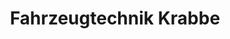 ---
title: "Fahrzeugtechnik Krabbe"
url: /wermelskirchen/fahrzeugtechnik-krabbe/
shop: Autowerkstatt
---
